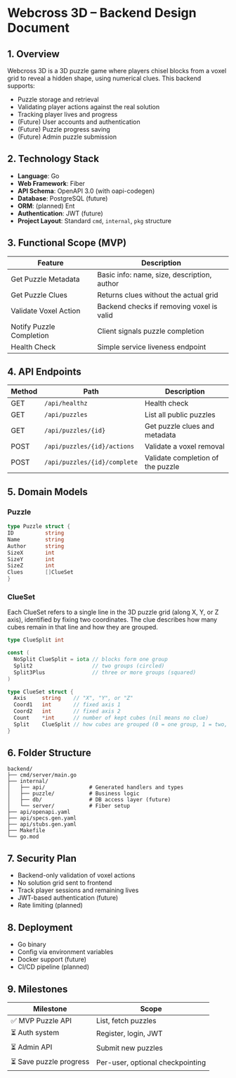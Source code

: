 
# Webcross 3D – Backend Design Document

## 1. Overview

Webcross 3D is a 3D puzzle game where players chisel blocks from a voxel grid to reveal a hidden shape, using numerical clues. This backend supports:

- Puzzle storage and retrieval
- Validating player actions against the real solution
- Tracking player lives and progress
- (Future) User accounts and authentication
- (Future) Puzzle progress saving
- (Future) Admin puzzle submission

## 2. Technology Stack

- **Language**: Go
- **Web Framework**: Fiber
- **API Schema**: OpenAPI 3.0 (with oapi-codegen)
- **Database**: PostgreSQL (future)
- **ORM**: (planned) Ent
- **Authentication**: JWT (future)
- **Project Layout**: Standard `cmd`, `internal`, `pkg` structure

## 3. Functional Scope (MVP)

| Feature                   | Description                                  |
|---------------------------|----------------------------------------------|
| Get Puzzle Metadata       | Basic info: name, size, description, author |
| Get Puzzle Clues          | Returns clues without the actual grid       |
| Validate Voxel Action     | Backend checks if removing voxel is valid   |
| Notify Puzzle Completion  | Client signals puzzle completion            |
| Health Check              | Simple service liveness endpoint            |

## 4. API Endpoints

| Method | Path                             | Description                         |
|--------|----------------------------------|-------------------------------------|
| GET    | `/api/healthz`                   | Health check                        |
| GET    | `/api/puzzles`                   | List all public puzzles             |
| GET    | `/api/puzzles/{id}`              | Get puzzle clues and metadata       |
| POST   | `/api/puzzles/{id}/actions`      | Validate a voxel removal            |
| POST   | `/api/puzzles/{id}/complete`     | Validate completion of the puzzle   |

## 5. Domain Models

### Puzzle

```go
type Puzzle struct {
ID          string
Name        string
Author      string
SizeX       int
SizeY       int
SizeZ       int
Clues       []ClueSet
}
```

### ClueSet

Each ClueSet refers to a single line in the 3D puzzle grid (along X, Y, or Z axis), identified by fixing two coordinates. The clue describes how many cubes remain in that line and how they are grouped.

```go
type ClueSplit int

const (
  NoSplit ClueSplit = iota // blocks form one group
  Split2                   // two groups (circled)
  Split3Plus               // three or more groups (squared)
)

type ClueSet struct {
  Axis     string    // "X", "Y", or "Z"
  Coord1   int       // fixed axis 1
  Coord2   int       // fixed axis 2
  Count    *int      // number of kept cubes (nil means no clue)
  Split    ClueSplit // how cubes are grouped (0 = one group, 1 = two, 2 = three+)
}
```

## 6. Folder Structure

```
backend/
├── cmd/server/main.go
├── internal/
│   ├── api/              # Generated handlers and types
│   ├── puzzle/           # Business logic
│   ├── db/               # DB access layer (future)
│   └── server/           # Fiber setup
├── api/openapi.yaml
├── api/specs.gen.yaml
├── api/stubs.gen.yaml
├── Makefile
└── go.mod
```

## 7. Security Plan

- Backend-only validation of voxel actions
- No solution grid sent to frontend
- Track player sessions and remaining lives
- JWT-based authentication (future)
- Rate limiting (planned)

## 8. Deployment

- Go binary
- Config via environment variables
- Docker support (future)
- CI/CD pipeline (planned)

## 9. Milestones

| Milestone                          | Scope                              |
|-----------------------------------|------------------------------------|
| ✅ MVP Puzzle API                 | List, fetch puzzles                |
| ⏳ Auth system                    | Register, login, JWT               |
| ⏳ Admin API                      | Submit new puzzles                 |
| ⏳ Save puzzle progress           | Per-user, optional checkpointing   |